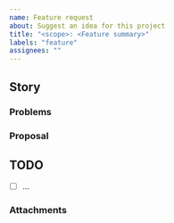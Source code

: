 ```yaml
---
name: Feature request
about: Suggest an idea for this project
title: "<scope>: <Feature summary>"
labels: "feature"
assignees: ""
---
```


## Story

<!-- what are the use cases for different personas? -->
<!-- Example: ->>
<!-- As an artist, I want to quickly see my render. -->

### Problems

<!-- What are the problems that this feature will solve? -->

### Proposal

<!-- What are the proposed solutions? -->

## TODO

<!-- action items to implement this feature -->

- [ ] ...

### Attachments
